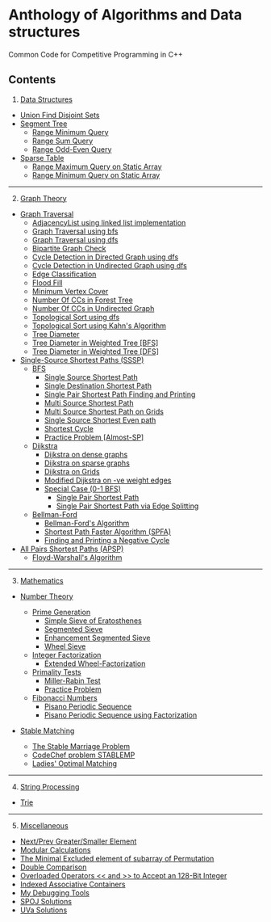# Anthology of Algorithms and Data structures
 Common Code for Competitive Programming in C++
 
## Contents
 1. [Data Structures](Data-Structures)
   - [Union Find Disjoint Sets](Data-Structures/UnionFindDisjointSets.cpp)
   - [Segment Tree](Data-Structures/Segment-Tree)
     - [Range Minimum Query](Data-Structures/Segment-Tree/RMQ[Lazy-Propagation].cpp)
     - [Range Sum Query](Data-Structures/Segment-Tree/RSQ[Lazy-Propagation].cpp)
     - [Range Odd-Even Query](Data-Structures/Segment-Tree/Odd-Even-RQ.cpp)
   - [Sparse Table](Data-Structures/Sparse-Table)
     - [Range Maximum Query on Static Array](Data-Structures/Sparse-Table/RMAXQ[static-array].cpp)
     - [Range Minimum Query on Static Array](Data-Structures/Sparse-Table/RMINQ[static-array].cpp)

---

 2. [Graph Theory](Graph-Theory)
   - [Graph Traversal](Graph-Theory/Graph-Traversal)
     - [AdjacencyList using linked list implementation](Graph-Theory/Graph-Traversal/AdjacencyList[LinkedLlist].cpp)
     - [Graph Traversal using bfs](Graph-Theory/Graph-Traversal/GraphTraversal[BFS].cpp)
     - [Graph Traversal using dfs](Graph-Theory/Graph-Traversal/GraphTraversal[DFS].cpp)
     - [Bipartite Graph Check](Graph-Theory/Graph-Traversal/BipartiteGraph.cpp)
     - [Cycle Detection in Directed Graph using dfs](Graph-Theory/Graph-Traversal/CycleDetection[DirectedGraph_dfs].cpp)
     - [Cycle Detection in Undirected Graph using dfs](Graph-Theory/Graph-Traversal/CycleDetection[UndirectedGraph_dfs].cpp)
     - [Edge Classification](Graph-Theory/Graph-Traversal/EdgeClassification.cpp)
     - [Flood Fill](Graph-Theory/Graph-Traversal/FloodFill.cpp)
     - [Minimum Vertex Cover](Graph-Theory/Graph-Traversal/MinimumVertexCover[Tree].cpp)
     - [Number Of CCs in Forest Tree](Graph-Theory/Graph-Traversal/NumberOfCCs[ForestTree].cpp)
     - [Number Of CCs in Undirected Graph](Graph-Theory/Graph-Traversal/NumberOfCCs[UndirectedGraph].cpp)
     - [Topological Sort using dfs](Graph-Theory/Graph-Traversal/TopologicalSort[DFS].cpp)
     - [Topological Sort using Kahn's Algorithm](Graph-Theory/Graph-Traversal/TopologicalSort[KahnsAlgorithm].cpp)
     - [Tree Diameter](Graph-Theory/Graph-Traversal/TreeDiameter.cpp)
     - [Tree Diameter in Weighted Tree [BFS]](Graph-Theory/Graph-Traversal/TreeDiameter[Weighted-BFS].cpp)
     - [Tree Diameter in Weighted Tree [DFS]](Graph-Theory/Graph-Traversal/TreeDiameter[Weighted-DFS].cpp)
   - [Single-Source Shortest Paths (SSSP)](Graph-Theory/Single-Source-Shortest-Paths-(SSSP))
     - [BFS](Graph-Theory/Single-Source-Shortest-Paths-(SSSP)/BFS)
       - [Single Source Shortest Path](Graph-Theory/Single-Source-Shortest-Paths-(SSSP)/BFS/SSSP.cpp)
       - [Single Destination Shortest Path](Graph-Theory/Single-Source-Shortest-Paths-(SSSP)/BFS/SDSP[DirectedGraph].cpp)
       - [Single Pair Shortest Path Finding and Printing](Graph-Theory/Single-Source-Shortest-Paths-(SSSP)/BFS/SPSP-FindingAndPrinting.cpp)
       - [Multi Source Shortest Path](Graph-Theory/Single-Source-Shortest-Paths-(SSSP)/BFS/MSSP.cpp)
       - [Multi Source Shortest Path on Grids](Graph-Theory/Single-Source-Shortest-Paths-(SSSP)/BFS/MSSP[Grid].cpp)
       - [Single Source Shortest Even path](Graph-Theory/Single-Source-Shortest-Paths-(SSSP)/BFS/Shortest-Even-path.cpp)
       - [Shortest Cycle](Graph-Theory/Single-Source-Shortest-Paths-(SSSP)/BFS/Shortest-Cycle.cpp)
       - [Practice Problem [Almost-SP]](Graph-Theory/Single-Source-Shortest-Paths-(SSSP)/BFS/Practice-Problem[Almost-SP].cpp)
     - [Dijkstra](Graph-Theory/Single-Source-Shortest-Paths-(SSSP)/Dijkstra)
       - [Dijkstra on dense graphs](Graph-Theory/Single-Source-Shortest-Paths-(SSSP)/Dijkstra/Dijkstra[dense-graphs].cpp)
       - [Dijkstra on sparse graphs](Graph-Theory/Single-Source-Shortest-Paths-(SSSP)/Dijkstra/Dijkstra[sparse-graphs].cpp)
       - [Dijkstra on Grids](Graph-Theory/Single-Source-Shortest-Paths-(SSSP)/Dijkstra/Dijkstra[Grid].cpp)
       - [Modified Dijkstra on -ve weight edges](Graph-Theory/Single-Source-Shortest-Paths-(SSSP)/Dijkstra/Dijkstra[Negative-Weight-Edges].cpp)
       - [Special Case (0-1 BFS)](Graph-Theory/Single-Source-Shortest-Paths-(SSSP)/Dijkstra/Special-Case(0-1-BFS))
         - [Single Pair Shortest Path](Graph-Theory/Single-Source-Shortest-Paths-(SSSP)/Dijkstra/Special-Case(0-1-BFS)/SPSP[0-1-BFS].cpp)
         - [Single Pair Shortest Path via Edge Splitting](Graph-Theory/Single-Source-Shortest-Paths-(SSSP)/Dijkstra/Special-Case(0-1-BFS)/SPSP[0-1-BFS-via-EdgeSplitting].cpp)
     - [Bellman-Ford](Graph-Theory/Single-Source-Shortest-Paths-(SSSP)/Bellman-Ford)
       - [Bellman-Ford's Algorithm](Graph-Theory/Single-Source-Shortest-Paths-(SSSP)/Bellman-Ford/Bellman-Ford[Negative-Cycle-Detection].cpp)
       - [Shortest Path Faster Algorithm (SPFA)](Graph-Theory/Single-Source-Shortest-Paths-(SSSP)/Bellman-Ford/SPFA[Modified-Bellman].cpp)
       - [Finding and Printing a Negative Cycle](Graph-Theory/Single-Source-Shortest-Paths-(SSSP)/Bellman-Ford/Bellman-Ford[Finding-Printing-Negative-Cycle].cpp)
   - [All Pairs Shortest Paths (APSP)](Graph-Theory/All-Pairs-Shortest-Paths(APSP))
     - [Floyd-Warshall's Algorithm](Graph-Theory/All-Pairs-Shortest-Paths(APSP)/Floyd-Warshall[dp-APSP].cpp)

---

 3. [Mathematics](Mathematics)
   - [Number Theory](Mathematics/Number-Theory)
     - [Prime Generation](Mathematics/Number-Theory/Prime-Generation)
       - [Simple Sieve of Eratosthenes](Mathematics/Number-Theory/Prime-Generation/Simple-Sieve-Eratosthenes.cpp)
       - [Segmented Sieve](Mathematics/Number-Theory/Prime-Generation/Segmented-Sieve.cpp)
       - [Enhancement Segmented Sieve](Mathematics/Number-Theory/Prime-Generation/Enhancement_Segmented_sieve.cpp)
       - [Wheel Sieve](Mathematics/Number-Theory/Prime-Generation/Wheel-Sieve.cpp)
     - [Integer Factorization](Mathematics/Number-Theory/Integer-Factorization)
       - [Extended Wheel-Factorization](Mathematics/Number-Theory/Integer-Factorization/Extended-Wheel-Factorization.cpp)
     - [Primality Tests](Mathematics/Number-Theory/Primality-Tests)
       - [Miller-Rabin Test](Mathematics/Number-Theory/Primality-Tests/Miller-Rabin-Test.cpp)
       - [Practice Problem](Mathematics/Number-Theory/Primality-Tests/GCPC'15[Divisions-F].cpp)
     - [Fibonacci Numbers](Mathematics/Number-Theory/Fibonacci-Numbers)
       - [Pisano Periodic Sequence](Mathematics/Number-Theory/Fibonacci-Numbers/pisano-periodic-sequence.cpp)
       - [Pisano Periodic Sequence using Factorization](Mathematics/Number-Theory/Fibonacci-Numbers/pisano-periodic-sequence[Factorization].cpp)
       
   - [Stable Matching](Mathematics/Stable-Matching)
     - [The Stable Marriage Problem](Mathematics/Stable-Matching/ICPC-Live-Archive-3837-The-Stable-Marriage-Problem.cpp)
     - [CodeChef problem STABLEMP](Mathematics/Stable-Matching/CodeChef[STABLEMP].cpp)
     - [Ladies' Optimal Matching](Mathematics/Stable-Matching/UVa-1175-Ladies'-Choice.cpp)

---

 4. [String Processing](String-Processing)
   - [Trie](String-Processing/Trie.cpp)

---

 5. [Miscellaneous](Miscellaneous)
   - [Next/Prev Greater/Smaller Element](Miscellaneous/Next-Prev-Greater-Smaller-Element[using_stack].cpp)
   - [Modular Calculations](Miscellaneous/Modular-Calculations.cpp)
   - [The Minimal Excluded element of subarray of Permutation](Miscellaneous/The-MEX-of-subarray-of-Permutation.cpp)
   - [Double Comparison](Miscellaneous/Double-Comparison.cpp)
   - [Overloaded Operators << and >> to Accept an 128-Bit Integer](Miscellaneous/Overloaded-Operators-To-Accept-128Bit-Integer.cpp)
   - [Indexed Associative Containers](Miscellaneous/Indexed-Associative-Containers.cpp)
   - [My Debugging Tools](Miscellaneous/MyDebugger.cpp)
   - [SPOJ Solutions](Miscellaneous/SPOJ-Solutions)
   - [UVa Solutions](Miscellaneous/UVa-Solutions)
